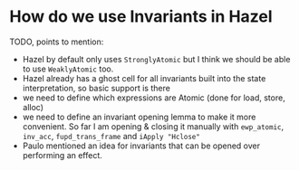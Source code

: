 # How do we use Invariants in Hazel

TODO, points to mention:

- Hazel by default only uses `StronglyAtomic` but I think we should be able to use `WeaklyAtomic` too.
- Hazel already has a ghost cell for all invariants built into the state interpretation, so basic support is there
- we need to define which expressions are Atomic (done for load, store, alloc)
- we need to define an invariant opening lemma to make it more convenient. So far I am opening & closing it manually with `ewp_atomic`, `inv_acc`, `fupd_trans_frame` and `iApply "Hclose"`
- Paulo mentioned an idea for invariants that can be opened over performing an effect.
